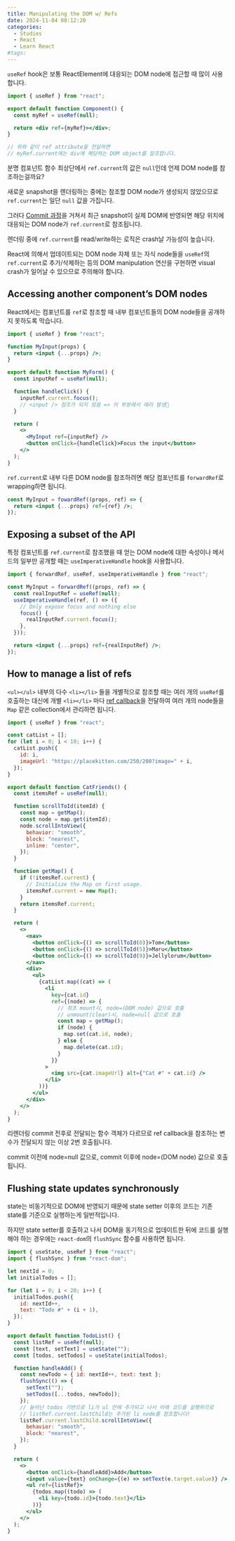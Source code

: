 ```yaml
---
title: Manipulating the DOM w/ Refs
date: 2024-11-04 08:12:20
categories:
  - Studies
  - React
  - Learn React
#tags:
---
```

`useRef` hook은 보통 ReactElement에 대응되는 DOM node에 접근할 때 많이 사용합니다.

```jsx
import { useRef } from "react";

export default function Component() {
  const myRef = useRef(null);

  return <div ref={myRef}></div>;
}

// 위와 같이 ref attribute을 전달하면
// myRef.current에는 div에 해당하는 DOM object를 참조합니다.
```

분명 컴포넌트 함수 최상단에서 `ref.current`의 값은 `null`인데 언제 DOM node를 참조하는걸까요?

새로운 snapshot을 렌더링하는 중에는 참조할 DOM node가 생성되지 않았으므로 `ref.current`는 일단 `null` 값을 가집니다.

그러다 [Commit 과정](./render_and_commit.md#committing)을 거쳐서 최근 snapshot이 실제 DOM에 반영되면 해당 위치에 대응되는 DOM node가 `ref.current`로 참조됩니다.

렌더링 중에 `ref.current`를 read/write하는 로직은 crash날 가능성이 높습니다.

React에 의해서 업데이트되는 DOM node 자체 또는 자식 node들을 `useRef`의 `ref.current`로 추가/삭제하는 등의 DOM manipulation 연산을 구현하면 visual crash가 일어날 수 있으므로 주의해야 합니다.

## Accessing another component’s DOM nodes

React에서는 컴포넌트를 `ref`로 참조할 때 내부 컴포넌트들의 DOM node들을 공개하지 못하도록 막습니다.

```jsx
import { useRef } from "react";

function MyInput(props) {
  return <input {...props} />;
}

export default function MyForm() {
  const inputRef = useRef(null);

  function handleClick() {
    inputRef.current.focus();
    // <input /> 참조가 되지 않음 => 이 부분에서 에러 발생🚨
  }

  return (
    <>
      <MyInput ref={inputRef} />
      <button onClick={handleClick}>Focus the input</button>
    </>
  );
}
```

`ref.current`로 내부 다른 DOM node를 참조하려면 해당 컴포넌트를 `forwardRef`로 wrapping하면 됩니다.

```jsx
const MyInput = fowardRef((props, ref) => {
  return <input {...props} ref={ref} />;
});
```

## Exposing a subset of the API

특정 컴포넌트를 `ref.current`로 참조했을 때 얻는 DOM node에 대한 속성이나 메서드의 일부만 공개할 때는 `useImperativeHandle` hook을 사용합니다.

```jsx
import { forwardRef, useRef, useImperativeHandle } from "react";

const MyInput = forwardRef((props, ref) => {
  const realInputRef = useRef(null);
  useImperativeHandle(ref, () => ({
    // Only expose focus and nothing else
    focus() {
      realInputRef.current.focus();
    },
  }));

  return <input {...props} ref={realInputRef} />;
});
```

## How to manage a list of refs

`<ul></ul>` 내부의 다수 `<li></li>` 들을 개별적으로 참조할 때는 여러 개의 `useRef`를 호출하는 대신에 개별 `<li></li>` 마다 [ref callback](https://react.dev/reference/react-dom/components/common#ref-callback)을 전달하여 여러 개의 node들을 `Map` 같은 collection에서 관리하면 됩니다.

```jsx
import { useRef } from "react";

const catList = [];
for (let i = 0; i < 10; i++) {
  catList.push({
    id: i,
    imageUrl: "https://placekitten.com/250/200?image=" + i,
  });
}

export default function CatFriends() {
  const itemsRef = useRef(null);

  function scrollToId(itemId) {
    const map = getMap();
    const node = map.get(itemId);
    node.scrollIntoView({
      behavior: "smooth",
      block: "nearest",
      inline: "center",
    });
  }

  function getMap() {
    if (!itemsRef.current) {
      // Initialize the Map on first usage.
      itemsRef.current = new Map();
    }
    return itemsRef.current;
  }

  return (
    <>
      <nav>
        <button onClick={() => scrollToId(0)}>Tom</button>
        <button onClick={() => scrollToId(5)}>Maru</button>
        <button onClick={() => scrollToId(9)}>Jellylorum</button>
      </nav>
      <div>
        <ul>
          {catList.map((cat) => (
            <li
              key={cat.id}
              ref={(node) => {
                // 최초 mount시, node=(DOM node) 값으로 호출
                // unmount(clear)시, node=null 값으로 호출
                const map = getMap();
                if (node) {
                  map.set(cat.id, node);
                } else {
                  map.delete(cat.id);
                }
              }}
            >
              <img src={cat.imageUrl} alt={"Cat #" + cat.id} />
            </li>
          ))}
        </ul>
      </div>
    </>
  );
}
```

리렌더링 commit 전후로 전달되는 함수 객체가 다르므로 ref callback을 참조하는 변수가 전달되지 않는 이상 2번 호출됩니다.

commit 이전에 node=null 값으로, commit 이후에 node=(DOM node) 값으로 호출됩니다.

## Flushing state updates synchronously

state는 비동기적으로 DOM에 반영되기 때문에 state setter 이후의 코드는 기존 state를 기준으로 실행하는게 일반적입니다.

하지만 state setter를 호출하고 나서 DOM을 동기적으로 업데이트한 뒤에 코드를 실행해야 하는 경우에는 `react-dom`의 `flushSync` 함수를 사용하면 됩니다.

```jsx
import { useState, useRef } from "react";
import { flushSync } from "react-dom";

let nextId = 0;
let initialTodos = [];

for (let i = 0; i < 20; i++) {
  initialTodos.push({
    id: nextId++,
    text: "Todo #" + (i + 1),
  });
}

export default function TodoList() {
  const listRef = useRef(null);
  const [text, setText] = useState("");
  const [todos, setTodos] = useState(initialTodos);

  function handleAdd() {
    const newTodo = { id: nextId++, text: text };
    flushSync(() => {
      setText("");
      setTodos([...todos, newTodo]);
    });
    // 늘어난 todos 기반으로 li가 ul 안에 추가되고 나서 아래 코드를 실행하므로
    // listRef.current.lastChild는 추가된 li node를 참조합니다!
    listRef.current.lastChild.scrollIntoView({
      behavior: "smooth",
      block: "nearest",
    });
  }

  return (
    <>
      <button onClick={handleAdd}>Add</button>
      <input value={text} onChange={(e) => setText(e.target.value)} />
      <ul ref={listRef}>
        {todos.map((todo) => (
          <li key={todo.id}>{todo.text}</li>
        ))}
      </ul>
    </>
  );
}
```

